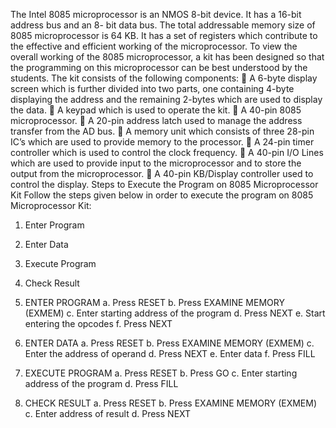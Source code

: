 The Intel 8085 microprocessor is an NMOS 8-bit device. It has a 16-bit address bus and an 8- bit data bus. The total addressable memory size of 8085 microprocessor is 64 KB. It has a set of registers which contribute to the effective and efficient working of the microprocessor.
To view the overall working of the 8085 microprocessor, a kit has been designed so that the programming on this microprocessor can be best understood by the students.
The kit consists of the following components:
 A 6-byte display screen which is further divided into two parts, one containing 4-byte displaying the address and the remaining 2-bytes which are used to display the data.
 A keypad which is used to operate the kit.
 A 40-pin 8085 microprocessor.
 A 20-pin address latch used to manage the address transfer from the AD bus.
 A memory unit which consists of three 28-pin IC’s which are used to provide memory to the processor.
 A 24-pin timer controller which is used to control the clock frequency.
 A 40-pin I/O Lines which are used to provide input to the microprocessor and to store the output from the microprocessor.
 A 40-pin KB/Display controller used to control the display.
Steps to Execute the Program on 8085 Microprocessor Kit
Follow the steps given below in order to execute the program on 8085 Microprocessor Kit:
1. Enter Program
2. Enter Data
3. Execute Program
4. Check Result

1. ENTER PROGRAM
a. Press RESET
b. Press EXAMINE MEMORY (EXMEM)
c. Enter starting address of the program
d. Press NEXT
e. Start entering the opcodes
f. Press NEXT

2. ENTER DATA
a. Press RESET
b. Press EXAMINE MEMORY (EXMEM)
c. Enter the address of operand
d. Press NEXT
e. Enter data
f. Press FILL

3. EXECUTE PROGRAM
a. Press RESET
b. Press GO
c. Enter starting address of the program
d. Press FILL

4. CHECK RESULT
a. Press RESET
b. Press EXAMINE MEMORY (EXMEM)
c. Enter address of result
d. Press NEXT
